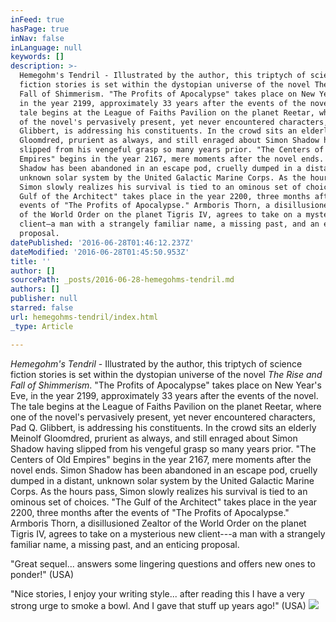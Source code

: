 ```yaml
---
inFeed: true
hasPage: true
inNav: false
inLanguage: null
keywords: []
description: >-
  Hemegohm's Tendril - Illustrated by the author, this triptych of science
  fiction stories is set within the dystopian universe of the novel The Rise and
  Fall of Shimmerism. "The Profits of Apocalypse" takes place on New Year’s Eve,
  in the year 2199, approximately 33 years after the events of the novel. The
  tale begins at the League of Faiths Pavilion on the planet Reetar, where one
  of the novel's pervasively present, yet never encountered characters, Pad Q.
  Glibbert, is addressing his constituents. In the crowd sits an elderly Meinolf
  Gloomdred, prurient as always, and still enraged about Simon Shadow having
  slipped from his vengeful grasp so many years prior. "The Centers of Old
  Empires" begins in the year 2167, mere moments after the novel ends. Simon
  Shadow has been abandoned in an escape pod, cruelly dumped in a distant,
  unknown solar system by the United Galactic Marine Corps. As the hours pass,
  Simon slowly realizes his survival is tied to an ominous set of choices. "The
  Gulf of the Architect" takes place in the year 2200, three months after the
  events of "The Profits of Apocalypse." Armboris Thorn, a disillusioned Zealtor
  of the World Order on the planet Tigris IV, agrees to take on a mysterious new
  client—a man with a strangely familiar name, a missing past, and an enticing
  proposal.
datePublished: '2016-06-28T01:46:12.237Z'
dateModified: '2016-06-28T01:45:50.953Z'
title: ''
author: []
sourcePath: _posts/2016-06-28-hemegohms-tendril.md
authors: []
publisher: null
starred: false
url: hemegohms-tendril/index.html
_type: Article

---
```

_Hemegohm's Tendril_ - Illustrated by the author, this triptych of science fiction stories is set within the dystopian universe of the novel _The Rise and Fall of Shimmerism_. "The Profits of Apocalypse" takes place on New Year's Eve, in the year 2199, approximately 33 years after the events of the novel. The tale begins at the League of Faiths Pavilion on the planet Reetar, where one of the novel's pervasively present, yet never encountered characters, Pad Q. Glibbert, is addressing his constituents. In the crowd sits an elderly Meinolf Gloomdred, prurient as always, and still enraged about Simon Shadow having slipped from his vengeful grasp so many years prior. "The Centers of Old Empires" begins in the year 2167, mere moments after the novel ends. Simon Shadow has been abandoned in an escape pod, cruelly dumped in a distant, unknown solar system by the United Galactic Marine Corps. As the hours pass, Simon slowly realizes his survival is tied to an ominous set of choices. "The Gulf of the Architect" takes place in the year 2200, three months after the events of "The Profits of Apocalypse." Armboris Thorn, a disillusioned Zealtor of the World Order on the planet Tigris IV, agrees to take on a mysterious new client---a man with a strangely familiar name, a missing past, and an enticing proposal.

"Great sequel... answers some lingering questions and offers new ones to ponder!" (USA)

"Nice stories, I enjoy your writing style... after reading this I have a very strong urge to smoke a bowl. And I gave that stuff up years ago!" (USA)
![](https://the-grid-user-content.s3-us-west-2.amazonaws.com/25f8fde6-aeba-4727-b05d-92a49a0aed46.jpg)